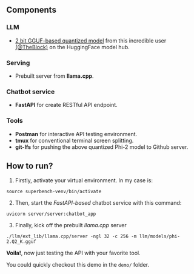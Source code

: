 ## Components

### LLM
- [2 bit GGUF-based quantized model](https://huggingface.co/TheBloke/phi-2-GGUF) from this incredible user [(@TheBlock)](https://huggingface.co/TheBloke) on the HuggingFace model hub.


### Serving
-  Prebuilt server from __llama.cpp__.


### Chatbot service
- __FastAPI__ for create RESTful API endpoint.


### Tools
- __Postman__ for interactive API testing environment.
- __tmux__ for conventional terminal screen splitting.
- __git-lfs__ for pushing the above quantized Phi-2 model to Github server.

## How to run?
1. Firstly, activate your virtual environment. In my case is:
```
source superbench-venv/bin/activate
```

2. Then, start the _FastAPI-based_ chatbot service with this command:
```
uvicorn server/server:chatbot_app
```

3. Finally, kick off the prebuilt _llama.cpp_ server
```
./llm/ext_lib/llama.cpp/server -ngl 32 -c 256 -m llm/models/phi-2.Q2_K.gguf
```

__Voila!__, now just testing the API with your favorite tool.

You could quickly checkout this demo in the `demo/` folder.